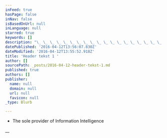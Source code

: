 ```yaml
---
inFeed: true
hasPage: false
inNav: false
isBasedOnUrl: null
inLanguage: null
starred: true
keywords: []
description: "\_ \_ \_ \_ \_ \_ \_ \_ \_ \_ \_ \_ \_ \_ \_ \_ \_ \_ \_ \_ \_ \_ \_ \_ \_ \_ \_ & OMANU Technology from the Zero Point Field"
datePublished: '2016-04-12T13:56:07.830Z'
dateModified: '2016-04-12T13:55:52.918Z'
title: 'Header tekst 1 '
author: []
sourcePath: _posts/2016-04-12-header-tekst-1.md
published: true
authors: []
publisher:
  name: null
  domain: null
  url: null
  favicon: null
_type: Blurb

---
```

* The sole provider of Information Intelligence

__